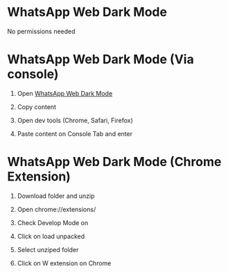 # WhatsApp Web Dark Mode

No permissions needed


# WhatsApp Web Dark Mode (Via console)

  1) Open [WhatsApp Web Dark Mode](https://raw.githubusercontent.com/BlakePro/WhatsAppWebDarkMode/master/WhatsAppDarkModeChromeExtension/whatsapp_black.js)
  
  2) Copy content
  
  3) Open dev tools (Chrome, Safari, Firefox)
  
  3) Paste content on Console Tab and enter
  

# WhatsApp Web Dark Mode (Chrome Extension)

  1) Download folder and unzip

  2) Open chrome://extensions/
  
  3) Check Develop Mode on
  
  4) Click on load unpacked
  
  5) Select unziped folder
  
  6) Click on W extension on Chrome
